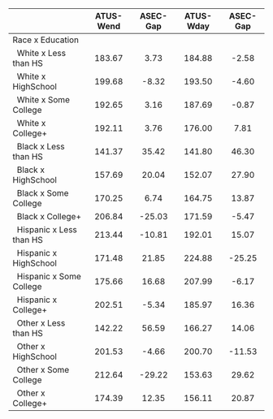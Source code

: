 
|                      |    ATUS-Wend |     ASEC-Gap |    ATUS-Wday |     ASEC-Gap |
| -------------------- | :----------: | :----------: | :----------: | :----------: |
| Race x Education     |              |              |              |              |
| &nbsp;&nbsp;White x Less than HS |       183.67 |         3.73 |       184.88 |        -2.58 |
| &nbsp;&nbsp;White x HighSchool |       199.68 |        -8.32 |       193.50 |        -4.60 |
| &nbsp;&nbsp;White x Some College |       192.65 |         3.16 |       187.69 |        -0.87 |
| &nbsp;&nbsp;White x College+ |       192.11 |         3.76 |       176.00 |         7.81 |
| &nbsp;&nbsp;Black x Less than HS |       141.37 |        35.42 |       141.80 |        46.30 |
| &nbsp;&nbsp;Black x HighSchool |       157.69 |        20.04 |       152.07 |        27.90 |
| &nbsp;&nbsp;Black x Some College |       170.25 |         6.74 |       164.75 |        13.87 |
| &nbsp;&nbsp;Black x College+ |       206.84 |       -25.03 |       171.59 |        -5.47 |
| &nbsp;&nbsp;Hispanic x Less than HS |       213.44 |       -10.81 |       192.01 |        15.07 |
| &nbsp;&nbsp;Hispanic x HighSchool |       171.48 |        21.85 |       224.88 |       -25.25 |
| &nbsp;&nbsp;Hispanic x Some College |       175.66 |        16.68 |       207.99 |        -6.17 |
| &nbsp;&nbsp;Hispanic x College+ |       202.51 |        -5.34 |       185.97 |        16.36 |
| &nbsp;&nbsp;Other x Less than HS |       142.22 |        56.59 |       166.27 |        14.06 |
| &nbsp;&nbsp;Other x HighSchool |       201.53 |        -4.66 |       200.70 |       -11.53 |
| &nbsp;&nbsp;Other x Some College |       212.64 |       -29.22 |       153.63 |        29.62 |
| &nbsp;&nbsp;Other x College+ |       174.39 |        12.35 |       156.11 |        20.87 |

